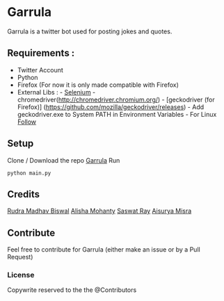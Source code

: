 # Garrula
Garrula is a twitter bot used for posting jokes and quotes.


## Requirements :
- Twitter Account
- Python
- Firefox (For now it is only made compatible with Firefox)
- External Libs :
      - [Selenium](http://selenium-python.readthedocs.io)
      - chromedriver(http://chromedriver.chromium.org/)
      - [geckodriver (for Firefox)] (https://github.com/mozilla/geckodriver/releases)
      - Add geckodriver.exe to System PATH in Environment Variables
            -  For Linux                 
              [Follow](https://askubuntu.com/questions/870530/how-to-install-geckodriver-in-ubuntu)
## Setup
Clone / Download the repo [Garrula](https://github.com/alishamohanty/Garrula.git)
Run
```
python main.py
```
 
## Credits
  [Rudra Madhav Biswal](https://github.com/phantom-5)
  [Alisha Mohanty](https://github.com/alishamohanty)
  [Saswat Ray](https://github.com/Saswat1998)
  [Aisurya Misra](https://github.com/amisra123)

## Contribute
  Feel free to contribute for Garrula (either make an issue or by a Pull Request)

### License
  Copywrite reserved to the the @Contributors
